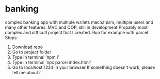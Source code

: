 # banking
complex banking app with multiple wallets mechanism, multiple users and many other features. MVC and OOP, still in development
Propably most complex and difficult project that I created.
Run for example with parcel
Steps:
1. Download repo
2. Go to project folder
3. Type in terminal 'npm i'
4. Type in terminal 'npx parcel index.html'
5. Go to localhost:1234 in your browser
If something doesn't work, please tell me about it
